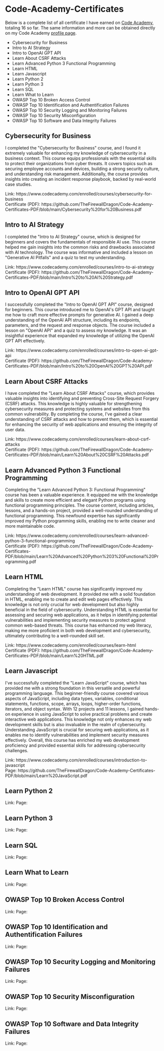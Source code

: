<h1>Code-Academy-Certificates</h1>
<p>
Below is a complete list of all certificate I have earned on <a href="https://www.codecademy.com/">Code Academy</a>, totaling 16 so far. The same information and more can be obtained directly on my Code Academy <a href="https://www.codecademy.com/profiles/AccesscodeTalker">profile page</a>.
</p> 
<ul>
  <li>Cybersecurity for Business</li>
  <li>Intro to AI Strategy</li>
  <li>Intro to OpenAI GPT API</li>
  <li>Learn About CSRF Attacks</li>
  <li>Learn Advanced Python 3 Functional Programming</li>
  <li>Learn HTML</li>
  <li>Learn Javascript</li>
  <li>Learn Python 2</li>
  <li>Learn Python 3</li>
  <li>Learn SQL</li>
  <li>Learn What to Learn</li>
  <li>OWASP Top 10 Broken Access Control</li>
  <li>OWASP Top 10 Identification and Authentification Failures</li>
  <li>OWASP Top 10 Security Logging and Monitoring Failures</li>
  <li>OWASP Top 10 Security Misconfiguration</li>
  <li>OWASP Top 10 Software and Data Integrity Failures</li>
</ul>

<h2>Cybersecurity for Business</h2>
<p>
I completed the "Cybersecurity for Business" course, and I found it extremely valuable for enhancing my knowledge of cybersecurity in a business context. This course equips professionals with the essential skills to protect their organizations from cyber threats. It covers topics such as securing employee accounts and devices, building a strong security culture, and understanding risk management. Additionally, the course provides insights into creating an incident response playbook, backed by real-world case studies. 
</p>
Link: https://www.codecademy.com/enrolled/courses/cybersecurity-for-business <br>
Certificate (PDF): https://github.com/TheFirewallDragon/Code-Academy-Certificates-PDF/blob/main/Cybersecurity%20for%20Business.pdf

<h2>Intro to AI Strategy</h2>
<p>
I completed the "Intro to AI Strategy" course, which is designed for beginners and covers the fundamentals of responsible AI use. This course helped me gain insights into the common risks and drawbacks associated with AI technology. The course was informative and included a lesson on "Generative AI Pitfalls" and a quiz to test my understanding.
</p>
Link: https://www.codecademy.com/enrolled/courses/intro-to-ai-strategy <br>
Certificate (PDF): https://github.com/TheFirewallDragon/Code-Academy-Certificates-PDF/blob/main/Intro%20to%20AI%20Strategy.pdf

<h2>Intro to OpenAI GPT API</h2>
<p>
I successfully completed the "Intro to OpenAI GPT API" course, designed for beginners. This course introduced me to OpenAI's GPT API and taught me how to craft more effective prompts for generative AI. I gained a deep understanding of the OpenAI API structure, including its endpoints, parameters, and the request and response objects. The course included a lesson on "OpenAI API" and a quiz to assess my knowledge. It was an insightful experience that expanded my knowledge of utilizing the OpenAI GPT API effectively.
</p>
Link: https://www.codecademy.com/enrolled/courses/intro-to-open-ai-gpt-api <br>
Certificate (PDF): https://github.com/TheFirewallDragon/Code-Academy-Certificates-PDF/blob/main/Intro%20to%20OpenAI%20GPT%20API.pdf

<h2>Learn About CSRF Attacks</h2>
<p>
I have completed the "Learn About CSRF Attacks" course, which provides valuable insights into identifying and preventing Cross-Site Request Forgery (CSRF) attacks. This knowledge is highly valuable for strengthening cybersecurity measures and protecting systems and websites from this common vulnerability. By completing the course, I've gained a clear understanding of CSRF attacks and how to prevent them, which is essential for enhancing the security of web applications and ensuring the integrity of user data.
</p>
Link: https://www.codecademy.com/enrolled/courses/learn-about-csrf-attacks <br>
Certificate (PDF): https://github.com/TheFirewallDragon/Code-Academy-Certificates-PDF/blob/main/Learn%20About%20CSRF%20Attacks.pdf

<h2>Learn Advanced Python 3 Functional Programming</h2>
<p>
Completing the "Learn Advanced Python 3: Functional Programming" course has been a valuable experience. It equipped me with the knowledge and skills to create more efficient and elegant Python programs using functional programming principles. The course content, including articles, lessons, and a hands-on project, provided a well-rounded understanding of functional programming. This newfound expertise has significantly improved my Python programming skills, enabling me to write cleaner and more maintainable code.
</p>
Link: https://www.codecademy.com/enrolled/courses/learn-advanced-python-3-functional-programming <br>
Certificate (PDF): https://github.com/TheFirewallDragon/Code-Academy-Certificates-PDF/blob/main/Learn%20Advanced%20Python%203%20Functional%20Programming.pdf

<h2>Learn HTML</h2>
<p>
Completing the "Learn HTML" course has significantly improved my understanding of web development. It provided me with a solid foundation in HTML, enabling me to create and edit web pages effectively. This knowledge is not only crucial for web development but also highly beneficial in the field of cybersecurity. Understanding HTML is essential for assessing and securing web applications, as it helps in identifying potential vulnerabilities and implementing security measures to protect against common web-based threats. This course has enhanced my web literacy, making me more proficient in both web development and cybersecurity, ultimately contributing to a well-rounded skill set.
</p>
Link: https://www.codecademy.com/enrolled/courses/learn-html <br>
Certificate (PDF): https://github.com/TheFirewallDragon/Code-Academy-Certificates-PDF/blob/main/Learn%20HTML.pdf 

<h2>Learn Javascript</h2>
<p>
I've successfully completed the "Learn JavaScript" course, which has provided me with a strong foundation in this versatile and powerful programming language. This beginner-friendly course covered various aspects of JavaScript, including data types, variables, conditional statements, functions, scope, arrays, loops, higher-order functions, iterators, and object syntax. With 12 projects and 11 lessons, I gained hands-on experience in using JavaScript to solve practical problems and create interactive web applications. This knowledge not only enhances my web development skills but is also invaluable in the realm of cybersecurity. Understanding JavaScript is crucial for securing web applications, as it enables me to identify vulnerabilities and implement security measures effectively. Overall, this course has enriched my web development proficiency and provided essential skills for addressing cybersecurity challenges.
</p>
Link: https://www.codecademy.com/enrolled/courses/introduction-to-javascript <br>
Page: https://github.com/TheFirewallDragon/Code-Academy-Certificates-PDF/blob/main/Learn%20JavaScript.pdf

<h2>Learn Python 2</h2>

Link:
Page:

<h2>Learn Python 3</h2>

Link:
Page:

<h2>Learn SQL</h2>

Link:
Page:

<h2>Learn What to Learn</h2>

Link:
Page:

<h2>OWASP Top 10 Broken Access Control</h2>

Link:
Page:

<h2>OWASP Top 10 Identification and Authentification Failures</h2>

Link:
Page:

<h2>OWASP Top 10 Security Logging and Monitoring Failures</h2>

Link:
Page:

<h2>OWASP Top 10 Security Misconfiguration</h2>

Link:
Page:

<h2>OWASP Top 10 Software and Data Integrity Failures</h2>

Link:
Page:
